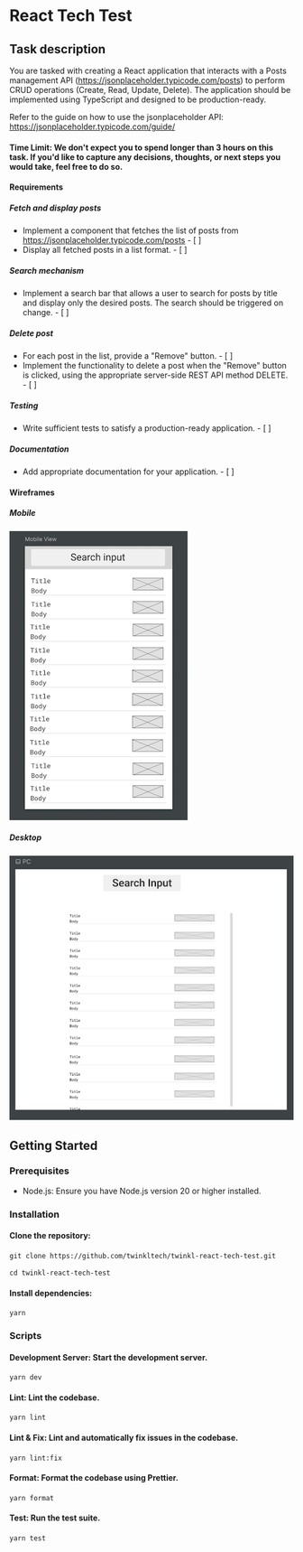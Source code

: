 # React Tech Test

## Task description

You are tasked with creating a React application that interacts with a Posts management API (https://jsonplaceholder.typicode.com/posts) to perform CRUD operations (Create, Read, Update, Delete). The application should be implemented using TypeScript and designed to be production-ready.

Refer to the guide on how to use the jsonplaceholder API:
https://jsonplaceholder.typicode.com/guide/

#### Time Limit: We don't expect you to spend longer than 3 hours on this task. If you'd like to capture any decisions, thoughts, or next steps you would take, feel free to do so.

#### Requirements

##### Fetch and display posts

- Implement a component that fetches the list of posts from https://jsonplaceholder.typicode.com/posts - [ ]
- Display all fetched posts in a list format. - [ ]

##### Search mechanism

- Implement a search bar that allows a user to search for posts by title and display only the desired posts. The search should be triggered on change. - [ ]

##### Delete post

- For each post in the list, provide a "Remove" button. - [ ]
- Implement the functionality to delete a post when the "Remove" button is clicked, using the appropriate server-side REST API method DELETE. - [ ]

##### Testing

- Write sufficient tests to satisfy a production-ready application. - [ ]

##### Documentation

- Add appropriate documentation for your application. - [ ]

#### Wireframes

##### Mobile

![mobile_view](src/assets/mobile_view.png?raw=true)

##### Desktop

![pc_view](src/assets/pc_view.png?raw=true)

## Getting Started

### Prerequisites

- Node.js: Ensure you have Node.js version 20 or higher installed.

### Installation

#### Clone the repository:

```
git clone https://github.com/twinkltech/twinkl-react-tech-test.git
```

```
cd twinkl-react-tech-test
```

#### Install dependencies:

```
yarn
```

### Scripts

#### Development Server: Start the development server.

```
yarn dev
```

#### Lint: Lint the codebase.

```
yarn lint
```

#### Lint & Fix: Lint and automatically fix issues in the codebase.

```
yarn lint:fix
```

#### Format: Format the codebase using Prettier.

```
yarn format
```

#### Test: Run the test suite.

```
yarn test
```
